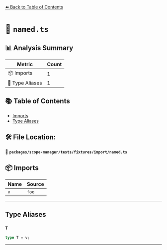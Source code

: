 [⬅️ Back to Table of Contents](../../../../../index.md)

# 📄 `named.ts`

## 📊 Analysis Summary

| Metric | Count |
|--------|-------|
| 📦 Imports | 1 |
| 📑 Type Aliases | 1 |

## 📚 Table of Contents

- [Imports](#imports)
- [Type Aliases](#type-aliases)

## 🛠️ File Location:
📂 **`packages/scope-manager/tests/fixtures/import/named.ts`**

## 📦 Imports

| Name | Source |
|------|--------|
| `v` | `foo` |


---

## Type Aliases

### `T`

```ts
type T = v;
```


---